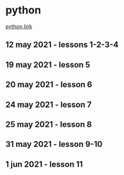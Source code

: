 # python

[python link](https://www.youtube.com/watch?v=QXeEoD0pB3E&list=PLsyeobzWxl7poL9JTVyndKe62ieoN-MZ3)

## 12 may 2021 - lessons 1-2-3-4

## 19 may 2021 - lesson 5

## 20 may 2021 - lesson 6

## 24 may 2021 - lesson 7

## 25 may 2021 - lesson 8

## 31 may 2021 - lesson 9-10

## 1 jun 2021 - lesson 11
